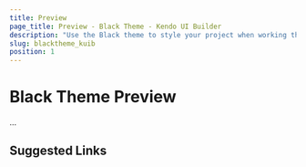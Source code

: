 ```yaml
---
title: Preview
page_title: Preview - Black Theme - Kendo UI Builder
description: "Use the Black theme to style your project when working the Kendo UI Builder tool for creating and managing Angular and AngularJS-based web applications."
slug: blacktheme_kuib
position: 1
---
```


# Black Theme Preview

...

## Suggested Links
